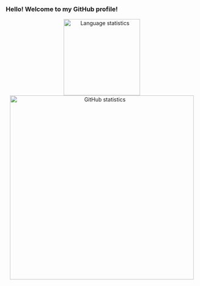 ### Hello! Welcome to my GitHub profile!

<div align="center">
  <img width="200" src="https://github-readme-stats.vercel.app/api/top-langs/?username=UO277653&theme=moltack&show_icons=true" alt="Language statistics">
  <img width="482" src="https://github-readme-stats.vercel.app/api?username=UO277653&theme=moltack&show_icons=true&count_private=true" alt="GitHub statistics">
  </div>

<!-- **UO277653/UO277653** is a ✨ _special_ ✨ repository because its `README.md` (this file) appears on your GitHub profile. -->
